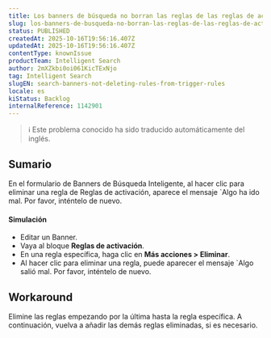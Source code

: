 ```yaml
---
title: Los banners de búsqueda no borran las reglas de las reglas de activación
slug: los-banners-de-busqueda-no-borran-las-reglas-de-las-reglas-de-activacion
status: PUBLISHED
createdAt: 2025-10-16T19:56:16.407Z
updatedAt: 2025-10-16T19:56:16.407Z
contentType: knownIssue
productTeam: Intelligent Search
author: 2mXZkbi0oi061KicTExNjo
tag: Intelligent Search
slugEN: search-banners-not-deleting-rules-from-trigger-rules
locale: es
kiStatus: Backlog
internalReference: 1142901
---
```


>ℹ️ Este problema conocido ha sido traducido automáticamente del inglés.

## Sumario


En el formulario de Banners de Búsqueda Inteligente, al hacer clic para eliminar una regla de Reglas de activación, aparece el mensaje `Algo ha ido mal. Por favor, inténtelo de nuevo.


#### Simulación



- Editar un Banner.
- Vaya al bloque **Reglas de activación**.
- En una regla específica, haga clic en **Más acciones > Eliminar**.
- Al hacer clic para eliminar una regla, puede aparecer el mensaje `Algo salió mal. Por favor, inténtelo de nuevo.

## Workaround


Elimine las reglas empezando por la última hasta la regla específica. A continuación, vuelva a añadir las demás reglas eliminadas, si es necesario.



